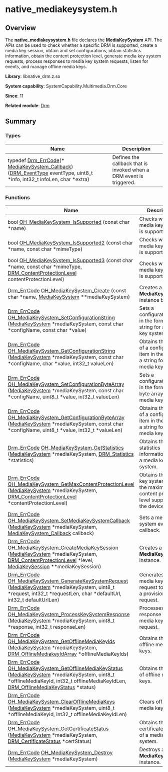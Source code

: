 # native_mediakeysystem.h


## Overview

The **native_mediakeysystem.h** file declares the **MediaKeySystem** API. The APIs can be used to check whether a specific DRM is supported, create a media key session, obtain and set configurations, obtain statistics information, obtain the content protection level, generate media key system requests, process responses to media key system requests, listen for events, and manage offline media keys.

**Library**: libnative_drm.z.so

**System capability**: SystemCapability.Multimedia.Drm.Core

**Since**: 11

**Related module**: [Drm](_drm.md)


## Summary


### Types

| Name| Description| 
| -------- | -------- |
| typedef [Drm_ErrCode](_drm.md#drm_errcode)(\* [MediaKeySystem_Callback](_drm.md#mediakeysystem_callback)) ([DRM_EventType](_drm.md#drm_eventtype) eventType, uint8_t \*info, int32_t infoLen, char \*extra) | Defines the callback that is invoked when a DRM event is triggered. | 


### Functions

| Name| Description| 
| -------- | -------- |
| bool [OH_MediaKeySystem_IsSupported](_drm.md#oh_mediakeysystem_issupported) (const char \*name) | Checks whether a media key system is supported. | 
| bool [OH_MediaKeySystem_IsSupported2](_drm.md#oh_mediakeysystem_issupported2) (const char \*name, const char \*mimeType) | Checks whether a media key system is supported. | 
| bool [OH_MediaKeySystem_IsSupported3](_drm.md#oh_mediakeysystem_issupported3) (const char \*name, const char \*mimeType, [DRM_ContentProtectionLevel](_drm.md#drm_contentprotectionlevel) contentProtectionLevel) | Checks whether a media key system is supported. | 
| [Drm_ErrCode](_drm.md#drm_errcode) [OH_MediaKeySystem_Create](_drm.md#oh_mediakeysystem_create) (const char \*name, [MediaKeySystem](_drm.md#mediakeysystem) \*\*mediaKeySystem) | Creates a **MediaKeySystem** instance by name. | 
| [Drm_ErrCode](_drm.md#drm_errcode) [OH_MediaKeySystem_SetConfigurationString](_drm.md#oh_mediakeysystem_setconfigurationstring) ([MediaKeySystem](_drm.md#mediakeysystem) \*mediaKeySystem, const char \*configName, const char \*value) | Sets a configuration item in the form of a string for a media key system. | 
| [Drm_ErrCode](_drm.md#drm_errcode) [OH_MediaKeySystem_GetConfigurationString](_drm.md#oh_mediakeysystem_getconfigurationstring) ([MediaKeySystem](_drm.md#mediakeysystem) \*mediaKeySystem, const char \*configName, char \*value, int32_t valueLen) | Obtains the value of a configuration item in the form of a string for a media key system. | 
| [Drm_ErrCode](_drm.md#drm_errcode) [OH_MediaKeySystem_SetConfigurationByteArray](_drm.md#oh_mediakeysystem_setconfigurationbytearray) ([MediaKeySystem](_drm.md#mediakeysystem) \*mediaKeySystem, const char \*configName, uint8_t \*value, int32_t valueLen) | Sets a configuration item in the form of a byte array for a media key system. | 
| [Drm_ErrCode](_drm.md#drm_errcode) [OH_MediaKeySystem_GetConfigurationByteArray](_drm.md#oh_mediakeysystem_getconfigurationbytearray) ([MediaKeySystem](_drm.md#mediakeysystem) \*mediaKeySystem, const char \*configName, uint8_t \*value, int32_t \*valueLen) | Obtains the value of a configuration item in the form of a string for a media key system. | 
| [Drm_ErrCode](_drm.md#drm_errcode) [OH_MediaKeySystem_GetStatistics](_drm.md#oh_mediakeysystem_getstatistics) ([MediaKeySystem](_drm.md#mediakeysystem) \*mediaKeySystem, [DRM_Statistics](_d_r_m___statistics.md) \*statistics) | Obtains the statistics information about a media key system. | 
| [Drm_ErrCode](_drm.md#drm_errcode) [OH_MediaKeySystem_GetMaxContentProtectionLevel](_drm.md#oh_mediakeysystem_getmaxcontentprotectionlevel) ([MediaKeySystem](_drm.md#mediakeysystem) \*mediaKeySystem, [DRM_ContentProtectionLevel](_drm.md#drm_contentprotectionlevel) \*contentProtectionLevel) | Obtains the media key system with the maximum content protection level supported by the device. | 
| [Drm_ErrCode](_drm.md#drm_errcode) [OH_MediaKeySystem_SetMediaKeySystemCallback](_drm.md#oh_mediakeysystem_setmediakeysystemcallback) ([MediaKeySystem](_drm.md#mediakeysystem) \*mediaKeySystem, [MediaKeySystem_Callback](_drm.md#mediakeysystem_callback) callback) | Sets a media key system event callback. | 
| [Drm_ErrCode](_drm.md#drm_errcode) [OH_MediaKeySystem_CreateMediaKeySession](_drm.md#oh_mediakeysystem_createmediakeysession) ([MediaKeySystem](_drm.md#mediakeysystem) \*mediaKeySystem, [DRM_ContentProtectionLevel](_drm.md#drm_contentprotectionlevel) \*level, [MediaKeySession](_drm.md#mediakeysession) \*\*mediaKeySession) | Creates a **MediaKeySession** instance. | 
| [Drm_ErrCode](_drm.md#drm_errcode) [OH_MediaKeySystem_GenerateKeySystemRequest](_drm.md#oh_mediakeysystem_generatekeysystemrequest) ([MediaKeySystem](_drm.md#mediakeysystem) \*mediaKeySystem, uint8_t \*request, int32_t \*requestLen, char \*defaultUrl, int32_t defaultUrlLen) | Generates a media key system request to obtain a provision request. | 
| [Drm_ErrCode](_drm.md#drm_errcode) [OH_MediaKeySystem_ProcessKeySystemResponse](_drm.md#oh_mediakeysystem_processkeysystemresponse) ([MediaKeySystem](_drm.md#mediakeysystem) \*mediaKeySystem, uint8_t \*response, int32_t responseLen) | Processes a response to the media key system request. | 
| [Drm_ErrCode](_drm.md#drm_errcode) [OH_MediaKeySystem_GetOfflineMediaKeyIds](_drm.md#oh_mediakeysystem_getofflinemediakeyids) ([MediaKeySystem](_drm.md#mediakeysystem) \*mediaKeySystem, [DRM_OfflineMediakeyIdArray](_d_r_m___offline_mediakey_id_array.md) \*offlineMediaKeyIds) | Obtains the IDs of offline media keys. | 
| [Drm_ErrCode](_drm.md#drm_errcode) [OH_MediaKeySystem_GetOfflineMediaKeyStatus](_drm.md#oh_mediakeysystem_getofflinemediakeystatus) ([MediaKeySystem](_drm.md#mediakeysystem) \*mediaKeySystem, uint8_t \*offlineMediaKeyId, int32_t offlineMediaKeyIdLen, [DRM_OfflineMediaKeyStatus](_drm.md#drm_offlinemediakeystatus) \*status) | Obtains the status of offline media keys. | 
| [Drm_ErrCode](_drm.md#drm_errcode) [OH_MediaKeySystem_ClearOfflineMediaKeys](_drm.md#oh_mediakeysystem_clearofflinemediakeys) ([MediaKeySystem](_drm.md#mediakeysystem) \*mediaKeySystem, uint8_t \*offlineMediaKeyId, int32_t offlineMediaKeyIdLen) | Clears offline media keys. | 
| [Drm_ErrCode](_drm.md#drm_errcode) [OH_MediaKeySystem_GetCertificateStatus](_drm.md#oh_mediakeysystem_getcertificatestatus) ([MediaKeySystem](_drm.md#mediakeysystem) \*mediaKeySystem, [DRM_CertificateStatus](_drm.md#drm_certificatestatus) \*certStatus) | Obtains the certificate status of a media key system. | 
| [Drm_ErrCode](_drm.md#drm_errcode) [OH_MediaKeySystem_Destroy](_drm.md#oh_mediakeysystem_destroy) ([MediaKeySystem](_drm.md#mediakeysystem) \*mediaKeySystem) | Destroys a **MediaKeySystem** instance. | 
